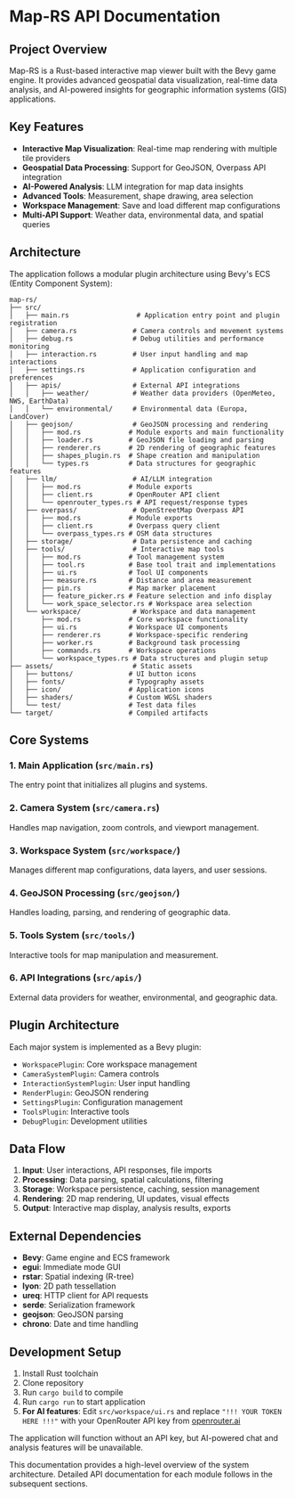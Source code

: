# Map-RS API Documentation

## Project Overview

Map-RS is a Rust-based interactive map viewer built with the Bevy game engine. It provides advanced geospatial data visualization, real-time data analysis, and AI-powered insights for geographic information systems (GIS) applications.

## Key Features

- **Interactive Map Visualization**: Real-time map rendering with multiple tile providers
- **Geospatial Data Processing**: Support for GeoJSON, Overpass API integration
- **AI-Powered Analysis**: LLM integration for map data insights
- **Advanced Tools**: Measurement, shape drawing, area selection
- **Workspace Management**: Save and load different map configurations
- **Multi-API Support**: Weather data, environmental data, and spatial queries

## Architecture

The application follows a modular plugin architecture using Bevy's ECS (Entity Component System):

```
map-rs/
├── src/
│   ├── main.rs                 # Application entry point and plugin registration
│   ├── camera.rs              # Camera controls and movement systems
│   ├── debug.rs               # Debug utilities and performance monitoring
│   ├── interaction.rs         # User input handling and map interactions
│   ├── settings.rs            # Application configuration and preferences
│   ├── apis/                  # External API integrations
│   │   ├── weather/           # Weather data providers (OpenMeteo, NWS, EarthData)
│   │   └── environmental/     # Environmental data (Europa, LandCover)
│   ├── geojson/               # GeoJSON processing and rendering
│   │   ├── mod.rs            # Module exports and main functionality
│   │   ├── loader.rs         # GeoJSON file loading and parsing
│   │   ├── renderer.rs       # 2D rendering of geographic features
│   │   ├── shapes_plugin.rs  # Shape creation and manipulation
│   │   └── types.rs          # Data structures for geographic features
│   ├── llm/                   # AI/LLM integration
│   │   ├── mod.rs            # Module exports
│   │   ├── client.rs         # OpenRouter API client
│   │   └── openrouter_types.rs # API request/response types
│   ├── overpass/              # OpenStreetMap Overpass API
│   │   ├── mod.rs            # Module exports
│   │   ├── client.rs         # Overpass query client
│   │   └── overpass_types.rs # OSM data structures
│   ├── storage/               # Data persistence and caching
│   ├── tools/                 # Interactive map tools
│   │   ├── mod.rs            # Tool management system
│   │   ├── tool.rs           # Base tool trait and implementations
│   │   ├── ui.rs             # Tool UI components
│   │   ├── measure.rs        # Distance and area measurement
│   │   ├── pin.rs            # Map marker placement
│   │   ├── feature_picker.rs # Feature selection and info display
│   │   └── work_space_selector.rs # Workspace area selection
│   └── workspace/             # Workspace and data management
│       ├── mod.rs            # Core workspace functionality
│       ├── ui.rs             # Workspace UI components
│       ├── renderer.rs       # Workspace-specific rendering
│       ├── worker.rs         # Background task processing
│       ├── commands.rs       # Workspace operations
│       └── workspace_types.rs # Data structures and plugin setup
├── assets/                    # Static assets
│   ├── buttons/              # UI button icons
│   ├── fonts/                # Typography assets
│   ├── icon/                 # Application icons
│   ├── shaders/              # Custom WGSL shaders
│   └── test/                 # Test data files
└── target/                   # Compiled artifacts
```

## Core Systems

### 1. Main Application (`src/main.rs`)
The entry point that initializes all plugins and systems.

### 2. Camera System (`src/camera.rs`)
Handles map navigation, zoom controls, and viewport management.

### 3. Workspace System (`src/workspace/`)
Manages different map configurations, data layers, and user sessions.

### 4. GeoJSON Processing (`src/geojson/`)
Handles loading, parsing, and rendering of geographic data.

### 5. Tools System (`src/tools/`)
Interactive tools for map manipulation and measurement.

### 6. API Integrations (`src/apis/`)
External data providers for weather, environmental, and geographic data.

## Plugin Architecture

Each major system is implemented as a Bevy plugin:

- `WorkspacePlugin`: Core workspace management
- `CameraSystemPlugin`: Camera controls
- `InteractionSystemPlugin`: User input handling
- `RenderPlugin`: GeoJSON rendering
- `SettingsPlugin`: Configuration management
- `ToolsPlugin`: Interactive tools
- `DebugPlugin`: Development utilities

## Data Flow

1. **Input**: User interactions, API responses, file imports
2. **Processing**: Data parsing, spatial calculations, filtering
3. **Storage**: Workspace persistence, caching, session management
4. **Rendering**: 2D map rendering, UI updates, visual effects
5. **Output**: Interactive map display, analysis results, exports

## External Dependencies

- **Bevy**: Game engine and ECS framework
- **egui**: Immediate mode GUI
- **rstar**: Spatial indexing (R-tree)
- **lyon**: 2D path tessellation
- **ureq**: HTTP client for API requests
- **serde**: Serialization framework
- **geojson**: GeoJSON parsing
- **chrono**: Date and time handling

## Development Setup

1. Install Rust toolchain
2. Clone repository
3. Run `cargo build` to compile
4. Run `cargo run` to start application
5. **For AI features**: Edit `src/workspace/ui.rs` and replace `"!!! YOUR TOKEN HERE !!!"` with your OpenRouter API key from [openrouter.ai](https://openrouter.ai/)

The application will function without an API key, but AI-powered chat and analysis features will be unavailable.

This documentation provides a high-level overview of the system architecture. Detailed API documentation for each module follows in the subsequent sections.
